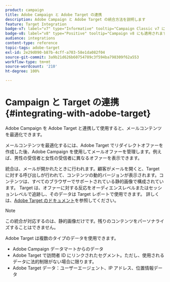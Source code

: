 ```yaml
---
product: campaign
title: Adobe Campaign と Adobe Target の連携
description: Adobe Campaign と Adobe Target の統合方法を説明します
feature: Target Integration
badge-v7: label="v7" type="Informative" tooltip="Campaign Classic v7 に適用されます"
badge-v8: label="v8" type="Positive" tooltip="Campaign v8 にも適用されます"
audience: integrations
content-type: reference
topic-tags: adobe-target
exl-id: 2e29d090-b87b-4cff-a703-58e1da082f04
source-git-commit: 3a9b21d626b60754789c3f594ba798309f62a553
workflow-type: tm+mt
source-wordcount: '210'
ht-degree: 100%

---
```


# Campaign と Target の連携{#integrating-with-adobe-target}



Adobe Campaign を Adobe Target と連携して使用すると、メールコンテンツを最適化できます。

メールコンテンツを最適化するには、Adobe Target でリダイレクトオファーを作成した後、Adobe Campaign を使用してメールオファーを管理します。例えば、男性の受信者と女性の受信者に異なるオファーを表示できます。

統合は、メールが開かれたときに行われます。顧客がメールを開くと、Target に対する呼び出しが行われて、コンテンツの動的バージョンが表示されます。コンテンツは、すべてのブラウザーでサポートされている静的画像で構成されています。 Target は、オファーに対する反応をオーディエンスレベルまたはセッションレベルで追跡し、そのデータは Target レポートで使用できます。 詳しくは、[Adobe Target のドキュメント](https://experienceleague.adobe.com/docs/target/using/integrate/campaign-and-target.html?lang=ja)を参照してください。


>[!NOTE]
>
>この統合が対応するのは、静的画像だけです。残りのコンテンツをパーソナライズすることはできません。

Adobe Target は複数のタイプのデータを使用できます。

* Adobe Campaign データマートからのデータ
* Adobe Target で訪問者 ID にリンクされたセグメント。ただし、使用されるデータに法的制限がない場合に限ります。
* Adobe Target データ：ユーザーエージェント、IP アドレス、位置情報データ

